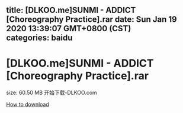 
title: [DLKOO.me]SUNMI - ADDICT [Choreography Practice].rar
date: Sun Jan 19 2020 13:39:07 GMT+0800 (CST)    
categories: baidu
---

# [DLKOO.me]SUNMI - ADDICT [Choreography Practice].rar
size: 60.50 MB
 开始下载-DLKOO.com
 

[How to download](https://bpcam.bemobtrk.com/go/2ceec3aa-1ca2-46d6-b9ff-aaa5c184517c?jno=4121)